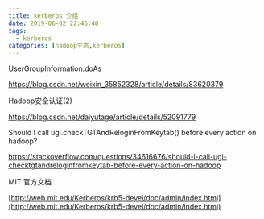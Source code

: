 ```yaml
---
title: kerberos 介绍
date: 2019-06-02 22:46:48
tags: 
  - kerberos
categories: [hadoop生态,kerberos]
---
```




UserGroupInformation.doAs

https://blog.csdn.net/weixin_35852328/article/details/83620379

Hadoop安全认证(2)

https://blog.csdn.net/daiyutage/article/details/52091779



Should I call ugi.checkTGTAndReloginFromKeytab() before every action on hadoop?

https://stackoverflow.com/questions/34616676/should-i-call-ugi-checktgtandreloginfromkeytab-before-every-action-on-hadoop



MIT 官方文档

[http://web.mit.edu/Kerberos/krb5-devel/doc/admin/index.html](http://web.mit.edu/Kerberos/krb5-devel/doc/admin/index.html)